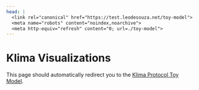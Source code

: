 ```yaml
---
head: |
  <link rel="canonical" href="https://test.leodesouza.net/toy-model">
  <meta name="robots" content="noindex,noarchive">
  <meta http-equiv="refresh" content="0; url=./toy-model">
---
```


# Klima Visualizations

This page should automatically redirect you to the [Klima Protocol Toy Model](./toy-model).
